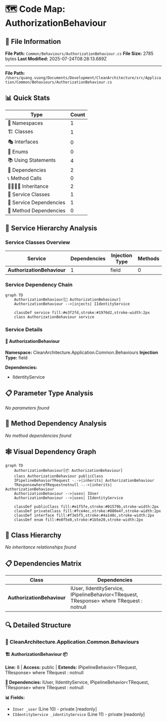 # 🗺️ Code Map: AuthorizationBehaviour

## 📁 File Information

**File Path:** `Common/Behaviours/AuthorizationBehaviour.cs`
**File Size:** 2785 bytes
**Last Modified:** 2025-07-24T08:28:13.689Z

---


**File Path:** `/Users/quang.vuong/Documents/Development/CleanArchitecture/src/Application/Common/Behaviours/AuthorizationBehaviour.cs`

## 📊 Quick Stats

| Type | Count |
|------|-------|
| 📁 Namespaces | 1 |
| 🏗️ Classes | 1 |
| 🎭 Interfaces | 0 |
| 📝 Enums | 0 |
| 📚 Using Statements | 4 |
| 🔗 Dependencies | 2 |
| 📞 Method Calls | 0 |
| 👨‍👩‍👧‍👦 Inheritance | 2 |
| 🔧 Service Classes | 1 |
| 💉 Service Dependencies | 1 |
| 🎯 Method Dependencies | 0 |

## 🔧 Service Hierarchy Analysis

### Service Classes Overview

| Service | Dependencies | Injection Type | Methods |
|---------|--------------|----------------|---------|
| **AuthorizationBehaviour** | 1 | field | 0 |

### Service Dependency Chain

```mermaid
graph TD
    AuthorizationBehaviour[🔧 AuthorizationBehaviour]
    AuthorizationBehaviour -->|injects| IIdentityService

    classDef service fill:#e3f2fd,stroke:#1976d2,stroke-width:2px
    class AuthorizationBehaviour service
```

### Service Details

#### 🔧 AuthorizationBehaviour

**Namespace:** CleanArchitecture.Application.Common.Behaviours
**Injection Type:** field

**Dependencies:**
- IIdentityService

## 📋 Parameter Type Analysis

*No parameters found*

## 🎯 Method Dependency Analysis

*No method dependencies found*

## 🕸️ Visual Dependency Graph

```mermaid
graph TD
    AuthorizationBehaviour[📦 AuthorizationBehaviour]
    class AuthorizationBehaviour publicClass
    IPipelineBehaviorTRequest -.->|inherits| AuthorizationBehaviour
    TResponsewhereTRequestnotnull -.->|inherits| AuthorizationBehaviour
    AuthorizationBehaviour -->|uses| IUser
    AuthorizationBehaviour -->|uses| IIdentityService

    classDef publicClass fill:#e1f5fe,stroke:#01579b,stroke-width:2px
    classDef privateClass fill:#fce4ec,stroke:#880e4f,stroke-width:2px
    classDef interface fill:#f3e5f5,stroke:#4a148c,stroke-width:2px
    classDef enum fill:#e8f5e8,stroke:#1b5e20,stroke-width:2px
```

## 🌳 Class Hierarchy

*No inheritance relationships found*

## 📋 Dependencies Matrix

| Class | Dependencies |
|-------|---------------|
| **AuthorizationBehaviour** | IUser, IIdentityService, IPipelineBehavior<TRequest, TResponse> where TRequest : notnull |

## 🔍 Detailed Structure

### 📁 CleanArchitecture.Application.Common.Behaviours

#### 🏗️ AuthorizationBehaviour 📦

**Line:** 8 | **Access:** public | **Extends:** IPipelineBehavior<TRequest, TResponse> where TRequest : notnull

**🔗 Dependencies:** IUser, IIdentityService, IPipelineBehavior<TRequest, TResponse> where TRequest : notnull

**📊 Fields:**
- `IUser _user` (Line 10) - private [readonly]
- `IIdentityService _identityService` (Line 11) - private [readonly]

